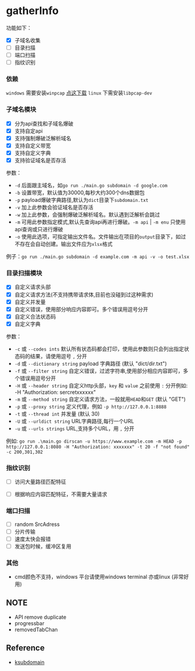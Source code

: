 # gatherInfo

功能如下：
- [x] 子域名收集
- [ ] 目录扫描
- [ ] 端口扫描
- [ ] 指纹识别

### 依赖
`windows` 需要安装`winpcap` [点这下载](https://www.winpcap.org/install/default.htm) 
`linux` 下需安装`libpcap-dev`
### 子域名模块

- [x] 分为api查找和子域名爆破
- [x] 支持自定api
- [x] 支持强制爆破泛解析域名
- [x] 支持自定义带宽
- [x] 支持自定义字典
- [x] 支持验证域名是否存活

参数：
- `-d` 后面跟主域名，如`go run ./main.go subdomain -d google.com`
- `-b` 设置带宽，默认值为30000,每秒大约300个dns数据包
- `-p` payload爆破字典路径,默认为`dict`目录下`subdomain.txt` 
- `-v` 加上此参数会验证域名是否存活
- `-w` 加上此参数，会强制爆破泛解析域名。默认遇到泛解析会跳过
- `-m` 可用此参数指定模式,默认先查询api再进行爆破。`-m api` | `-m enu` 只使用api查询或只进行爆破
- `-o` 使用此选项，可指定输出文件名。文件输出在项目的`output`目录下，如过不存在会自动创建。输出文件应为`xlsx`格式

例子：`go run ./main.go subdomain -d example.com -m api -v -o test.xlsx`

### 目录扫描模块

- [x] 自定义请求头部
- [x] 自定义请求方法(不支持携带请求体,目前也没碰到过这种需求)
- [x] 自定义并发量
- [x] 自定义错误，使用部分响应内容即可。多个错误用逗号分开
- [x] 自定义合法状态码
- [x] 自定义字典

参数：

- `-c` 或 `--codes ints`         默认所有状态码都会打印，使用此参数则只会列出指定状态码的结果，请使用逗号 `,` 分开
- `-d` 或 `--dictionary string`  payload 字典路径 (默认 "dict/dir.txt")
- `-f` 或 `--filter string`      自定义错误，过滤字符串,使用部分相应内容即可，多个错误用逗号分开
- `-H` 或 `--header string`      自定义http头部，`key` 和 `value` 之前使用 `:` 分开例如: -H "Authorization: sercretxxxxxx"
- `-m` 或 `--method string`      自定义请求方法，一般就用`HEAD`和`GET` (默认 "GET")
- `-p` 或 `--proxy string`       定义代理，例如 `-p http://127.0.0.1:8888`
- `-t` 或 `--thread int`         并发量 (默认 30)
- `-U` 或 `--urldict string`     URL字典路径,每行一个URL
- `-u` 或 `--urls strings`       URL,支持多个URL，用 `,` 分开

例如: `go run .\main.go dirscan -u https://www.example.com -m HEAD -p http://127.0.0.1:8080 -H "Authorization: xxxxxxx" -t 20 -f "not found" -c 200,301,302`

### 指纹识别

- [ ] 访问大量路径匹配特征
- [ ] 根据响应内容匹配特征，不需要大量请求


### 端口扫描

- [ ] random SrcAdress
- [ ] 分片传输
- [ ] 速度太快会报错
- [ ] 发送包时候，缓冲区复用

### 其他
- cmd颜色不支持，windows 平台请使用windows terminal 亦或linux (非常好用)



## NOTE
- API remove duplicate
- progressbar
- removedTabChan

## Reference
- [ksubdomain](https://github.com/knownsec/ksubdomain)

